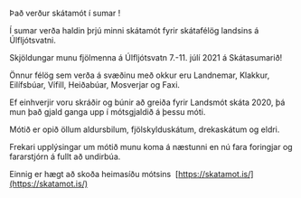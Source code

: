 Það verður skátamót í sumar !

Í sumar verða haldin þrjú minni skátamót fyrir skátafélög landsins á Úlfljótsvatni.

Skjöldungar munu fjölmenna á Úlfljótsvatn 7.-11. júlí 2021 á Skátasumarið!

Önnur félög sem verða á svæðinu með okkur eru Landnemar, Klakkur, Eilífsbúar, Vífill, Heiðabúar, Mosverjar og Faxi.

Ef einhverjir voru skráðir og búnir að greiða fyrir Landsmót skáta 2020, þá mun það gjald ganga upp í mótsgjaldið á þessu móti.

Mótið er opið öllum aldursbilum, fjölskylduskátum, drekaskátum og eldri.

Frekari upplýsingar um mótið munu koma á næstunni en nú fara foringjar og fararstjórn á fullt að undirbúa.

Einnig er hægt að skoða heimasíðu mótsins  [https://skatamot.is/](https://skatamot.is/)
